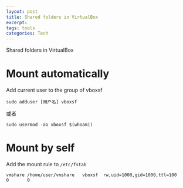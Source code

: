 ```yaml
---
layout: post
title: Shared folders in VirtualBox
excerpt:
tags: tools
categories: Tech
---
```


Shared folders in VirtualBox


# Mount automatically
Add current user to the group of vboxsf
```
sudo adduser [用户名] vboxsf
```
或者
```
sudo usermod -aG vboxsf $(whoami)
```

# Mount by self
Add the mount rule to `/etc/fstab`
```
vmshare /home/user/vmshare   vboxsf  rw,uid=1000,gid=1000,ttl=100        0       0
```